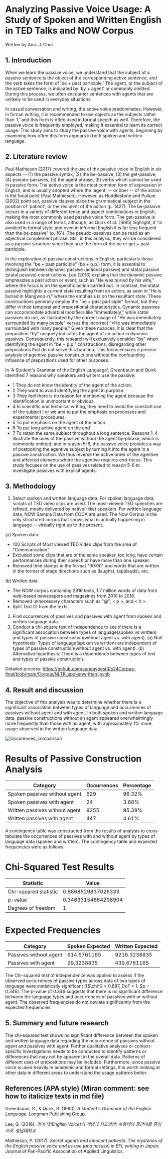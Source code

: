 # Analyzing Passive Voice Usage: A Study of Spoken and Written English in TED Talks and NOW Corpus

Written by Ana. J. Choi

## 1. Introduction
  When we learn the passive voice, we understand that the subject of a passive sentence is the object of the corresponding active sentence, and the verb takes the form of 'be + past participle.' The agent, or the subject of the active sentence, is indicated by 'by + agent' or commonly omitted. During this process, we often encounter sentences with agents that are unlikely to be used in everyday situations.

In casual conversation and writing, the active voice predominates. However, in formal writing, it is recommended to use objects as the subjects rather than 'I,' and this form is often used in formal speech as well. Therefore, the passive voice is frequently employed, making it essential to learn its correct usage. This study aims to study the passive voice with agents, beginning by examining how often this form appears in both spoken and written language.

## 2. Literature review
Paul Mathieson (2017) covered the use of the passive voice in English in six aspects -- (1) the passive syntax, (2) the be-passive, (3) the get-passive, (4) pseudo-passives, (5) the agent phrase, (6) verbs which cannot be used in passive form. The active voice is the most common form of expression in English, and is usually adopted where the 'agent' -- or doer -- of the action is the focal point (Paul Mathieson). However, as Huddlestone and Pullum (2002) point out, passive clauses place the grammatical subject in the position of 'patient', or the recipient of the action (p. 1427). The be-passive occurs in a variety of different tense and aspect combinations in English, making the most commonly used passive voice form. The get-passive is also used in a range of forms, although, as Quirk et al. (1985) highlight, it “is avoided in formal style, and even in informal English it is far less frequent than the be-passive” (p. 161). The pseudo-passives can be read as an adjectival complement phrase. Still, in this analysis, they will be considered as a passive structure since they take the form of the be or get + past participle. 

In the exploration of passive constructions in English, particularly those involving the "be + past participle" (be + p.p.) form, it is essential to distinguish between dynamic passive (actional passive) and statal passive (statal passive) constructions. Lee (2016) explains that the dynamic passive emphasizes a past action or event, such as "He was buried by his wife," where the focus is on the specific action carried out. In contrast, the statal passive highlights a current state resulting from an action, as seen in "He is buried in Mangwoo-ri," where the emphasis is on the resultant state. These constructions generally employ the "be + past participle" format, but they differ in their temporal and prepositional characteristics. Dynamic passives can accommodate adverbial modifiers like "immediately," while statal passives do not, as illustrated by the correct usage of "He was immediately surrounded by many people" versus the incorrect "*He was immediately surrounded with many people." Given these nuances, it is clear that the preposition "by" uniquely indicates the agent of an action in dynamic passives. Consequently, this research will exclusively consider "by" when identifying the agent in "be + p.p." constructions, disregarding other prepositions that do not serve this function. This focus ensures a precise analysis of agentive passive constructions without the confounding influence of prepositions used for other purposes.

In 'A Student's Grammar of the English Language', Greenbaum and Quirk identified 7 reasons why speakers and writers use the passive:
+ 1 They do not know the identity of the agent of the action. 
+ 2 They want to avoid identifying the agent in purpose.
+ 3 They feel there is no reason for mentioning the agent because the identification is unimportant or obvious.
+ 4 In scientific and technical writing, they need to avoid the constant use of the subject I or we and to put the emphasis on processes and experimental procedures.
+ 5 To put emphasis on the agent of the action
+ 6 To put long active agent on the end
+ 7 To retain the same subject throughout a long sentence.
Reasons 1-4 illustrate the uses of the passive without the agent by-phrase, which is commonly omitted, and in reason 5-6, the passive voice provides a way of postponing the agentive subject by turning it into the agent in a passive construction. We thus reverse the active order of the agentive and affected elements where the agentive requires end-focus. This study focuses on the use of passives related to reason 5-6 to investigate passives with explicit agents. 

## 3. Methodology

1) Select spoken and written language data. 
For spoken language data, scripts of TED video clips are used. The most-viewed TED speeches are refined, mostly delivered by native(-like) speakers. 
For written language data, NOW Sample Data from COCA are used. The Now Corpus is the only structured corpus that shows what is actually happening in language -- virtually right up to the present.

(a) Spoken data: 
+ 100 Scripts of Most viewed TED video clips from the area of "Communication"
+ Excluded some clips that are of the same speaker, too long, have certain performances during their speech or have more than one speaker.
+ Removed time stamps in the format "00:00" and words that are written in the format of stage directions such as (laughs), (applauds), etc.

(b) Written data
+ The NOW corpus containing 2916 texts, 1.7 million words of data from web-based newspapers and magazines from 2010 to 2016.
+ Removed unnecessary characters such as "@", < p >, and < h >.
+ Split Text ID from the texts.

2) Find occurrences of passives and passives with agent from spoken and written language data.
3) Conduct a chi-square test of independence to see if there is a significant association between types of language(spoken vs written) and types of passive construction(without agent vs. with agent).
(a) Null hypothesis: Types of language(spoken vs written) are independent of types of passive construction(without agent vs. with agent).
(b) Alternative hypothesis: There is a dependence between types of text and types of passive construction.

Detailed process: https://github.com/sundaybest3/s24Corpus-final/blob/main/Corpus/NLTK_spokenwritten.ipynb

## 4. Result and discussion
The objective of this analysis was to determine whether there is a significant association between types of language and occurrences of passives without agent and with agent. 
In both spoken and written language data, passive constructions without an agent appeared overwhelmingly more frequently than those with an agent, with approximately 1% more usage observed in the written language data.  

![Occurences_comparison](https://github.com/sundaybest3/s24Corpus-final/assets/163014658/6c99138b-2cc0-4931-9699-417b2a56998f)


# Results of Passive Construction Analysis 
| Category                        | Occurrences  | Percentage |
|---------------------------------|--------------|------------|
| Spoken passives without agent   | 629          | 96.32%     |
| Spoken passives with agent      | 24           | 3.68%      |
| Written passives without agent  | 9255         | 95.39%     |
| Written passives with agent     | 447          | 4.61%      |

A contingency table was constructed from the results of analysis to cross-tabulate the occurrences of passives with and without agent by types of language data (spoken and written). The contingency table and expected frequencies were as follows: 

# Chi-Squared Test Results
| Statistic                  | Value                |
|----------------------------|----------------------|
| Chi-squared statistic      | 0.8868529837026333   |
| p-value                    | 0.34633154664298904  |
| Degrees of freedom         | 1                    |

# Expected Frequencies
| Category                   | Spoken Expected | Written Expected |
|----------------------------|-----------------|------------------|
| Passives without agent     | 614.6761165     | 9216.3238835     |
| Passives with agent        | 29.3238835      | 439.6761165      |

The Chi-squared test of independence was applied to assess if the observed occurrences of passive types across data of two types of language were statistically significant (($\chi^2 = 0.887, DoF = 1, $p = 0.346). The p-value of 0.346 suggests that there is no significant difference between the language types and occurrences of passives with or without agent. The observed frequencies do not deviate significantly from the expected frequencies. 

## 5. Summary and future research
The chi-squared test shows no significant difference between the spoken and written language data regarding the occurrence of passives without agent and passives with agent. Further qualitative analyses or context-specific investigations needs to be conducted to identify patterns or differences that may not be apparent in the overall data. Patterns of different uses of prepositions may be included. Furthermore, since passive voice is used heavily in academic and formal settings, it is worth looking at other data in different areas to understand the usage patterns better. 

## References (APA style) (Miran comment: see how to italicize texts in md file)
Greenbaum, S., & Quirk, R. (1990). _A student's Grammar of the English Language_. Longman Publishing Group.

Lee, G. (2016). _영어 태(English Voice)의 개념과 지도방안: 수동태와 중간태를 중심으로_. 충남대학교 

Mathieson, P. (2017). _Secret agents and innocent patients: The mysteries of the English passive voice and its use (and misuse) in EFL writing in Japan_. Journal of Pan-Pacific Association of Applied Linguistics.


